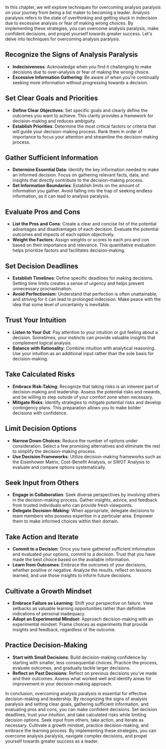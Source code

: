 
In this chapter, we will explore techniques for overcoming analysis paralysis on your journey from being a list maker to becoming a leader. Analysis paralysis refers to the state of overthinking and getting stuck in indecision due to excessive analysis or fear of making wrong choices. By implementing these strategies, you can overcome analysis paralysis, make confident decisions, and propel yourself towards greater success. Let's delve into techniques for overcoming analysis paralysis.

Recognize the Signs of Analysis Paralysis
-----------------------------------------

* **Indecisiveness**: Acknowledge when you find it challenging to make decisions due to over-analysis or fear of making the wrong choice.
* **Excessive Information Gathering**: Be aware of when you're continually seeking more information without progressing towards a decision.

Set Clear Goals and Priorities
------------------------------

* **Define Clear Objectives**: Set specific goals and clearly define the outcomes you want to achieve. This clarity provides a framework for decision-making and reduces ambiguity.
* **Establish Priorities**: Determine the most critical factors or criteria that will guide your decision-making process. Rank them in order of importance to focus your attention and streamline the decision-making process.

Gather Sufficient Information
-----------------------------

* **Determine Essential Data**: Identify the key information needed to make an informed decision. Focus on gathering relevant facts, data, and insights that directly contribute to the decision-making process.
* **Set Information Boundaries**: Establish limits on the amount of information you gather. Avoid falling into the trap of seeking endless information, as it can lead to analysis paralysis.

Evaluate Pros and Cons
----------------------

* **List the Pros and Cons**: Create a clear and concise list of the potential advantages and disadvantages of each decision. Evaluate the potential outcomes and impacts of each option objectively.
* **Weight the Factors**: Assign weights or scores to each pro and con based on their importance and relevance. This quantitative evaluation helps prioritize factors and facilitates decision-making.

Set Decision Deadlines
----------------------

* **Establish Timelines**: Define specific deadlines for making decisions. Setting time limits creates a sense of urgency and helps prevent unnecessary procrastination.
* **Avoid Perfectionism**: Understand that perfection is often unattainable, and striving for it can lead to prolonged indecision. Make peace with the idea that some level of uncertainty is inevitable.

Trust Your Intuition
--------------------

* **Listen to Your Gut**: Pay attention to your intuition or gut feeling about a decision. Sometimes, your instincts can provide valuable insights that complement logical analysis.
* **Balance with Rationality**: Combine intuition with analytical reasoning. Use your intuition as an additional input rather than the sole basis for decision-making.

Take Calculated Risks
---------------------

* **Embrace Risk-Taking**: Recognize that taking risks is an inherent part of decision-making and leadership. Assess the potential risks and rewards, and be willing to step outside of your comfort zone when necessary.
* **Mitigate Risks**: Identify strategies to mitigate potential risks and develop contingency plans. This preparation allows you to make bolder decisions with confidence.

Limit Decision Options
----------------------

* **Narrow Down Choices**: Reduce the number of options under consideration. Select a few promising alternatives and eliminate the rest to simplify the decision-making process.
* **Use Decision Frameworks**: Utilize decision-making frameworks such as the Eisenhower Matrix, Cost-Benefit Analysis, or SWOT Analysis to evaluate and compare options systematically.

Seek Input from Others
----------------------

* **Engage in Collaboration**: Seek diverse perspectives by involving others in the decision-making process. Gather insights, advice, and feedback from trusted individuals who can provide fresh viewpoints.
* **Delegate Decision-Making**: When appropriate, delegate decisions to team members who possess expertise in a particular area. Empower them to make informed choices within their domain.

Take Action and Iterate
-----------------------

* **Commit to a Decision**: Once you have gathered sufficient information and evaluated your options, commit to a decision. Trust that you have made the best choice based on the available information.
* **Learn from Outcomes**: Embrace the outcomes of your decisions, whether positive or negative. Analyze the results, reflect on lessons learned, and use those insights to inform future decisions.

Cultivate a Growth Mindset
--------------------------

* **Embrace Failure as Learning**: Shift your perspective on failure. View setbacks as valuable learning opportunities rather than definitive indications of personal inadequacy.
* **Adopt an Experimental Mindset**: Approach decision-making with an experimental mindset. Frame choices as experiments that provide insights and feedback, regardless of the outcome.

Practice Decision-Making
------------------------

* **Start with Small Decisions**: Build decision-making confidence by starting with smaller, less consequential choices. Practice the process, evaluate outcomes, and gradually tackle larger decisions.
* **Reflect on Past Decisions**: Reflect on previous decisions you've made and their outcomes. Assess what worked well and identify areas for improvement in your decision-making approach.

In conclusion, overcoming analysis paralysis is essential for effective decision-making and leadership. By recognizing the signs of analysis paralysis and setting clear goals, gathering sufficient information, and evaluating pros and cons, you can make confident decisions. Set decision deadlines, trust your intuition, and take calculated risks while limiting decision options. Seek input from others, take action, and iterate as necessary. Cultivate a growth mindset, practice decision-making, and embrace the learning process. By implementing these strategies, you can overcome analysis paralysis, navigate complex decisions, and propel yourself towards greater success as a leader.
